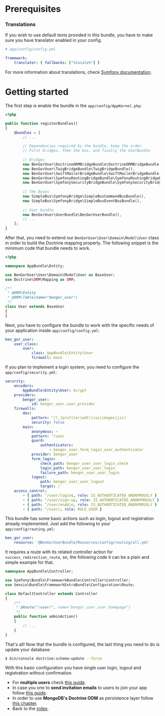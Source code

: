 # Prerequisites
### Translations
If you wish to use default texts provided in this bundle, you have to make sure you have translator enabled in your config.
```yml
# app/config/config.yml

framework:
    translator: { fallbacks: ["%locale%"] }
```
For more information about translations, check [Symfony documentation][1].

# Getting started

The first step is enable the bundle in the `app/config/AppKernel.php`:
```php
<?php

public function registerBundles()
{
    $bundles = [
        // ...

        // Dependencies required by the bundle, keep the order.
        // First bridges, then the bus, and finally the UserBundle
        
        // Bridges
        new BenGorUser\DoctrineORMBridgeBundle\DoctrineORMBridgeBundle(),
        new BenGorUser\TwigBridgeBundle\TwigBridgeBundle(),
        new BenGorUser\SwiftMailerBridgeBundle\SwiftMailerBridgeBundle(),
        new BenGorUser\SymfonyRoutingBridgeBundle\SymfonyRoutingBridgeBundle(),
        new BenGorUser\SymfonySecurityBridgeBundle\SymfonySecurityBridgeBundle(),
        
        // The Buses
        new SimpleBus\SymfonyBridge\SimpleBusCommandBusBundle(),
        new SimpleBus\SymfonyBridge\SimpleBusEventBusBundle(),
        
        // User bundle
        new BenGorUser\UserBundle\BenGorUserBundle(),
        // ...
    ];
}
```

After that, you need to extend our `BenGorUser\User\Domain\Model\User` class in order to build the Doctrine mapping properly.
The following snippet is the minimum code that bundle needs to work.
```php
<?php

namespace AppBundle\Entity;

use BenGorUser\User\Domain\Model\User as BaseUser;
use Doctrine\ORM\Mapping as ORM;

/**
 * @ORM\Entity
 * @ORM\Table(name="bengor_user")
 */
class User extends BaseUser
{
}
```


Next, you have to configure the bundle to work with the specific needs of your application inside
`app/config/config.yml`:
```yml
ben_gor_user:
    user_class:
        user:
            class: AppBundle\Entity\User
            firewall: main
```

If you plan to implement a login system, you need to configure the `app/config/security.yml`:
```yml
security:
    encoders:
        AppBundle\Entity\User: bcrypt
    providers:
        bengor_user:
            id: bengor_user.user_provider
    firewalls:
        dev:
            pattern: ^/(_(profiler|wdt)|css|images|js)/
            security: false
        main:
            anonymous: ~
            pattern: ^/user
            guard:
                authenticators:
                    - bengor_user.form_login_user_authenticator
            provider: bengor_user
            form_login:
                check_path: bengor_user_user_login_check
                login_path: bengor_user_user_login
                failure_path: bengor_user_user_login
            logout:
                path: bengor_user_user_logout
                target: /
    access_control:
        - { path: ^/user/login$, role: IS_AUTHENTICATED_ANONYMOUSLY }
        - { path: ^/user/sign-up, role: IS_AUTHENTICATED_ANONYMOUSLY }
        - { path: ^/user/enable, role: IS_AUTHENTICATED_ANONYMOUSLY }
        - { path: ^/user/, role: ROLE_USER }
```

This bundle has some basic actions such as login, logout and registration already implemented. Just add the following
to your `app/config/routing.yml`:
```yml
ben_gor_user:
    resource: '@BenGorUserBundle/Resources/config/routing/all.yml'
```

It requires a route with its related controller action for `success_redirection_route`, so, the following code it can
be a plain and simple example for that.
```php
namespace AppBundle\Controller;

use Symfony\Bundle\FrameworkBundle\Controller\Controller;
use Sensio\Bundle\FrameworkExtraBundle\Configuration\Route;

class DefaultController extends Controller
{
    /**
     * @Route("/user/", name="bengor_user_user_homepage")
     */
    public function adminAction()
    {
        // ...
    }
}
```

That's all! Now that the bundle is configured, the last thing you need to do is update your database:
```bash
$ bin/console doctrine:schema:update --force
```

With this basic configuration you have single user login, logout and registration without confirmation.

- For **multiple users** check [this guide](multiple_users.md).
- In case you one to **send invitation emails** to users to join your app follow [this guide](invitation_system.md).
- In order to use **MongoDB's Doctrine ODM** as persistence layer follow [this chapter](doctrine_odm_mongodb.md).
- Back to the [index](index.md).

[1]: https://symfony.com/doc/current/book/translation.html
